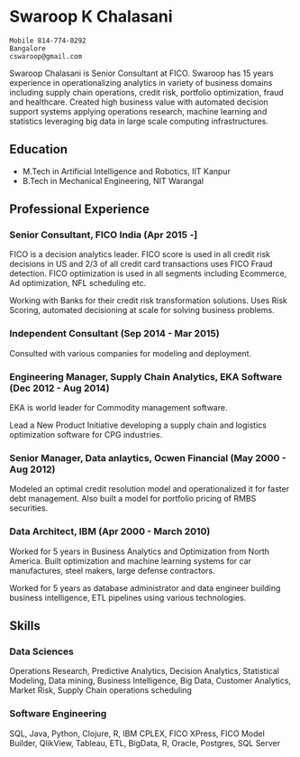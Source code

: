 # Swaroop K Chalasani

```
Mobile 814-774-0292
Bangalore
cswaroop@gmail.com
```

Swaroop Chalasani is Senior Consultant at FICO.  Swaroop has 15 years experience in operationalizing analytics in variety of business domains including supply chain operations, credit risk, portfolio optimization, fraud and healthcare.  Created high business value with automated decision support systems applying operations research, machine learning and statistics leveraging big data in large scale computing infrastructures.

## Education

* M.Tech in Artificial Intelligence and Robotics, IIT Kanpur
* B.Tech in Mechanical Engineering, NIT Warangal

## Professional Experience

### Senior Consultant, FICO India (Apr 2015 -]
FICO is a decision analytics leader. FICO score is used in all credit risk decisions in US and 2/3 of all credit card transactions uses FICO Fraud detection. FICO optimization is used in all segments including Ecommerce, Ad optimization, NFL scheduling etc.

Working with Banks for their credit risk transformation solutions. Uses Risk Scoring, automated decisioning at scale for solving business problems.

### Independent Consultant (Sep 2014 - Mar 2015)

Consulted with various companies for modeling and deployment.

### Engineering Manager, Supply Chain Analytics, EKA Software (Dec 2012 - Aug 2014)
EKA is world leader for Commodity management software.

Lead a New Product Initiative developing a supply chain and logistics optimization software for CPG industries.

### Senior Manager, Data anlaytics, Ocwen Financial (May 2000 - Aug 2012)

Modeled an optimal credit resolution model and operationalized it for faster debt management.  Also built a model for portfolio pricing of RMBS securities.


### Data Architect, IBM (Apr 2000 - March 2010)

Worked for 5 years in Business Analytics and Optimization from North America.  Built optimization and machine learning systems for car manufactures, steel makers, large defense contractors.

Worked for 5 years as database administrator and  data engineer building business intelligence, ETL pipelines using various technologies.


## Skills

### Data Sciences
Operations Research, Predictive Analytics, Decision Analytics, Statistical Modeling, Data mining, Business Intelligence, Big Data, Customer Analytics, Market Risk, Supply Chain operations scheduling

### Software Engineering
SQL, Java, Python, Clojure, R, IBM CPLEX, FICO XPress, FICO Model Builder, QlikView, Tableau, ETL, BigData, R, Oracle, Postgres, SQL Server



